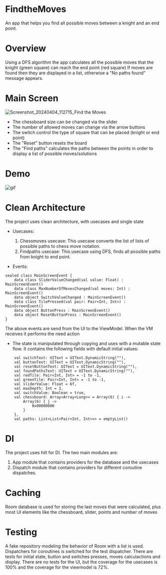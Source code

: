 # FindtheMoves

An app that helps you find all possible moves between a knight and an end point.

# Overview

Using a DFS algorithm the app calculates all the possible moves that the knight (green square) can reach the end point (red square) 
If moves are found then they are displayed in a list, otherwise a "No paths found" message appears.

# Main Screen

![Screenshot_20240404_112715_Find the Moves](https://github.com/Shadowvault/FindtheMoves/assets/102808624/35876d36-170d-44a8-91e8-b73d4d6e89ff)

* The chessboard size can be changed via the slider
* The number of allowed moves can change via the arrow buttons
* The switch control the type of square that can be placed (knight or end point)
* The "Reset" button resets the board
* The "Find paths" calculates the paths between the points in order to display a list of possible moves/solutions

# Demo 
 
![gif](https://github.com/Shadowvault/FindtheMoves/assets/102808624/13638acc-115b-4468-b19e-7d32b9677cf5)

# Clean Architecture

The project uses clean architecture, with usecases and single state

* Usecases: 
  1) Chessmoves usecase: This usecase converts the list of lists of possible paths to chess move notation. 
  2) Findpaths usecase: This usecase using DFS, finds all possible paths from knight to end point.
 
* Events: 

```
sealed class MainScreenEvent {
    data class SliderValueChanged(val value: Float) : MainScreenEvent()
    data class MaxNumberOfMovesChanged(val moves: Int) : MainScreenEvent()
    data object SwitchValueChanged : MainScreenEvent()
    data class TilePressed(val pair: Pair<Int, Int>) : MainScreenEvent()
    data object ButtonPress : MainScreenEvent()
    data object ResetButtonPress : MainScreenEvent()
}
```

The above events are send from the UI to the ViewModel. When the VM receives it performs the need action 

* The state is manipulated through copying and uses with a mutable state flow. It contains the following fields with default initial values:

```
    val switchText: UIText = UIText.DynamicString(""),
    val buttonText: UIText = UIText.DynamicString(""),
    val resetButtonText: UIText = UIText.DynamicString(""),
    val foundPathsText: UIText = UIText.DynamicString(""),
    val redTile: Pair<Int, Int> = -1 to -1,
    val greenTile: Pair<Int, Int> = -1 to -1,
    val sliderValue: Float = 6f,
    val maxDepth: Int = 3,
    val switchValue: Boolean = true,
    val chessboard: Array<Array<Long>> = Array(6) { i ->
        Array(6) { j ->
            0x00000000
        }
    },
    val paths: List<List<Pair<Int, Int>>> = emptyList()
```

# DI

The project uses hilt for DI. The two main modules are:
  1) App module that contains providers for the database and the usecases
  2) Dispatch module that contains providers for different coroutine dispatches.

# Caching

Room database is used for storing the last moves that were calculated, plus most UI elements like the chessboard, slider, points and number of moves

# Testing

A fake repository modeling the behavior of Room with a list is used. Dispatchers for coroutines is switched for the test dispatcher. There are tests for initial state, button and switches presses, moves calculactions and display.
There are no tests for the UI, but the coverage for the usecases is 100% and the coverage for the viewmodel is 72%.


